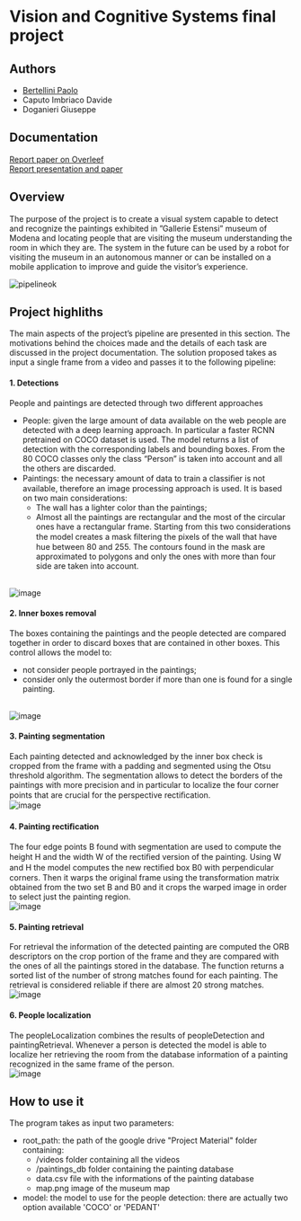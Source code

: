 # Vision and Cognitive Systems final project


## Authors

- [Bertellini Paolo](https://github.com/paolobertellini)
- Caputo Imbriaco Davide
- Doganieri Giuseppe

## Documentation
[Report paper on Overleef](https://www.overleaf.com/read/shnjmbddzjnf)
<br>
[Report presentation and paper](/documentation)

## Overview
The purpose of the project is to create a visual system capable to detect and recognize the paintings exhibited in ”Gallerie Estensi” museum of Modena and locating people that are visiting the museum understanding the room in which they are. The system in the future can be used by a robot for visiting the museum in an autonomous manner or can be installed on a mobile application to improve and guide the visitor’s experience.

![pipelineok](https://user-images.githubusercontent.com/45602824/111639290-68d0fd80-87fb-11eb-8682-a71a1823c7d1.png)

## Project highliths

The main aspects of the project’s pipeline are presented in this section. The motivations behind the choices made and the details of each task are discussed in the project documentation. 
The solution proposed takes as input a single frame from a video and passes it to the following pipeline:
#### 1. Detections
People and paintings are detected through two different approaches
  * People: given the large amount of data available on the web people are detected with a deep learning approach. In particular a faster RCNN pretrained on COCO dataset is used. The model returns a list of detection with the corresponding labels and bounding boxes. From the 80 COCO classes only the class “Person” is taken into account and all the others are discarded.
  * Paintings: the necessary amount of data to train a classiﬁer is not available, therefore an image processing approach is used. It is based on two main considerations:
    * The wall has a lighter color than the paintings;
    * Almost all the paintings are rectangular and the most of the circular ones have a rectangular frame.
Starting from this two considerations the model creates a mask ﬁltering the pixels of the wall that have hue between 80 and 255. The contours found in the mask are approximated
to polygons and only the ones with more than four side are taken into account.

<br> ![image](https://user-images.githubusercontent.com/45602824/111644883-88b6f000-8800-11eb-8526-b5676b8fedd0.png)
#### 2. Inner boxes removal
The boxes containing the paintings and the people detected are compared together in order to discard boxes that are contained in other boxes. This control allows the model to:
  * not consider people portrayed in the paintings;
  * consider only the outermost border if more than one is found for a single painting.

<br> ![image](https://user-images.githubusercontent.com/45602824/111644438-21993b80-8800-11eb-8d95-b3fc7d8bdcc8.png)
#### 3. Painting segmentation
Each painting detected and acknowledged by the inner box check is cropped from the frame with a padding and segmented using the Otsu threshold algorithm. The segmentation allows to detect the borders of the paintings with more precision and in particular to localize the four corner points that are crucial for the perspective rectiﬁcation.
<br> ![image](https://user-images.githubusercontent.com/45602824/111644533-38d82900-8800-11eb-8deb-ef157629e771.png)
#### 4. Painting rectiﬁcation
The four edge points B found with segmentation are used to compute the height H and the width W of the rectiﬁed version of the painting. Using W and H the model computes the new rectiﬁed box B0 with perpendicular corners. Then it warps the original frame using the transformation matrix obtained from the two set B and B0 and it crops the warped image in order to select just the painting region.
<br> ![image](https://user-images.githubusercontent.com/45602824/111643687-725c6480-87ff-11eb-8b40-592110adfd4b.png)
#### 5. Painting retrieval
For retrieval the information of the detected painting are computed the ORB descriptors on the crop portion of the frame and they are compared with the ones of all the paintings stored in the database. The function returns a sorted list of the number of strong matches found for each painting. The retrieval is considered reliable if there are almost 20 strong matches.
<br> ![image](https://user-images.githubusercontent.com/45602824/111644600-47264500-8800-11eb-80e8-cd35e95e4b38.png)
#### 6. People localization
The peopleLocalization combines the results of peopleDetection and paintingRetrieval. Whenever a person is detected the model is able to localize her retrieving the room from the database information of a painting recognized in the same frame of the person.
<br> ![image](https://user-images.githubusercontent.com/45602824/111644063-c1a29500-87ff-11eb-9043-f086d7003c19.png)

## How to use it

The program takes as input two parameters:
- root_path: the path of the google drive "Project Material" folder containing:
  * /videos             folder containing all the videos
  * /paintings_db       folder containing the painting database
  * data.csv            file with the informations of the painting database
  * map.png             image of the museum map
- model: the model to use for the people detection: there are actually two option available 'COCO' or 'PEDANT'

